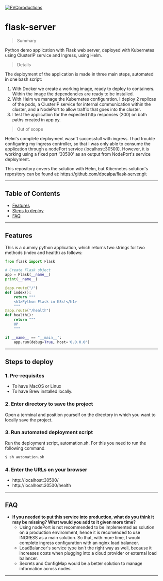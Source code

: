 <a href="http://fvcproductions.com"><img src="https://avatars1.githubusercontent.com/u/4284691?v=3&s=200" title="FVCproductions" alt="FVCproductions"></a>

<!-- [![FVCproductions](https://avatars1.githubusercontent.com/u/4284691?v=3&s=200)](http://fvcproductions.com) -->

# flask-server

> Summary

Python demo application with Flask web server, deployed with Kubernetes using ClusterIP service and Ingress, using Helm.

> Details

The deployment of the application is made in three main steps, automated in one bash script:
1. With Docker we create a working image, ready to deploy to containers. Within the image the dependencies are ready to be installed. 
2. With Helm we manage the Kubernetes configuration. I deploy 2 replicas of the pods, a ClusterIP service for internal communication within the cluster, and a NodePort to allow traffic that goes into the cluster. 
3. I test the application for the expected http responses (200) on both paths created in app.py.

> Out of scope

Helm's complete deployment wasn't successfull with ingress. I had trouble configuring my ingress controller, so that I was only able to consume the application through a nodePort service (localhost:30500). However, it is working using a fixed port '30500' as an output from NodePort's service deployment.

This repository covers the solution with Helm, but Kibernetes solution's repository can be found at: https://github.com/dpcalpa/flask-server.git

---

## Table of Contents 

- [Features](#features)
- [Steps to deploy](#steps)
- [FAQ](#faq)

---

## Features

This is a dummy python application, which returns two strings for two methods (index and health) as follows:

```python
from flask import Flask

# Create Flask object
app = Flask(__name__)
print(__name__)

@app.route("/")
def index():
    return """
    <h1>Python Flask in K8s!</h1>
    """
@app.route("/health")
def health():
    return """
    UP
    """

if __name__ == "__main__":
    app.run(debug=True, host='0.0.0.0')
```

---

## Steps to deploy

### 1. Pre-requisites

- To have MacOS or Linux
- To have Brew installed locally.

### 2. Enter directory to save the project

Open a terminal and position yourself on the directory in which you want to locally save the project. 

### 3. Run automated deployment script

Run the deployment script, automation.sh. For this you need to run the following command:


```bash
$ sh automation.sh
```

### 4. Enter the URLs on your browser

- http://localhost:30500/
- http://localhost:30500/health

---

## FAQ

- **If you needed to put this service into production, what do you think it may be missing? What would you add to it given more time?**
    - Using nodePort is not recommended to be implemented as solution on a production environment, hence it is recomended to use INGRESS as a main solution. So that, with more time, I would complete ingress configuration with an nginx load balancer.
    - LoadBalancer's service type isn't the right way as well, because it increases costs when plugging into a cloud provider or external load balancer.
    - Secrets and ConfigMap would be a better solution to manage information across nodes.

---
